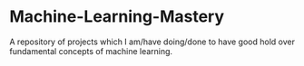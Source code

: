 # Machine-Learning-Mastery
A repository of projects which I am/have doing/done to have good hold over fundamental concepts of machine learning.
